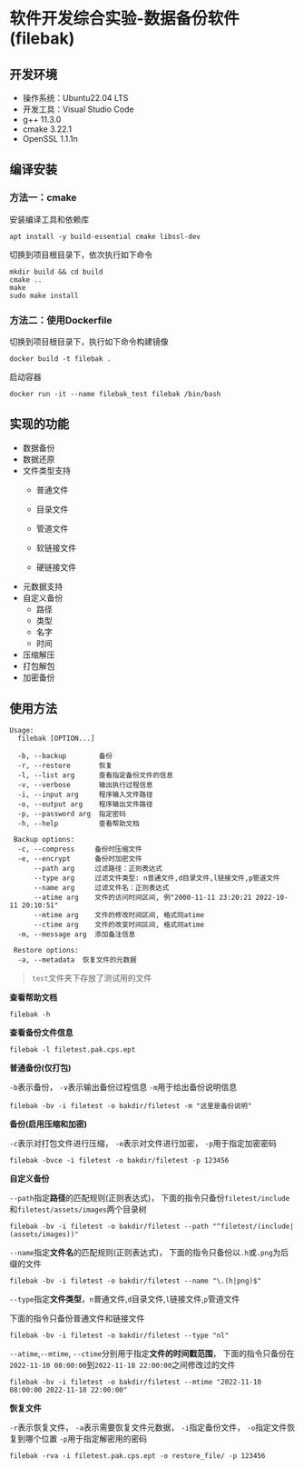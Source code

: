 # 软件开发综合实验-数据备份软件(filebak)

## 开发环境

- 操作系统：Ubuntu22.04 LTS
- 开发工具：Visual Studio Code
- g++ 11.3.0
- cmake 3.22.1
- OpenSSL 1.1.1n



## 编译安装

### 方法一：cmake

安装编译工具和依赖库
```shell
apt install -y build-essential cmake libssl-dev
```
切换到项目根目录下，依次执行如下命令
```shell
mkdir build && cd build
cmake ..
make
sudo make install
```

### 方法二：使用Dockerfile

切换到项目根目录下，执行如下命令构建镜像

```
docker build -t filebak .
```

启动容器

```
docker run -it --name filebak_test filebak /bin/bash
```



## 实现的功能

- 数据备份
- 数据还原
- 文件类型支持
  - 普通文件

  - 目录文件

  - 管道文件

  - 软链接文件

  - 硬链接文件
- 元数据支持
- 自定义备份
  - 路径
  - 类型
  - 名字
  - 时间
- 压缩解压
- 打包解包
- 加密备份





## 使用方法

```
Usage:
  filebak [OPTION...]

  -b, --backup        备份
  -r, --restore       恢复
  -l, --list arg      查看指定备份文件的信息
  -v, --verbose       输出执行过程信息
  -i, --input arg     程序输入文件路径
  -o, --output arg    程序输出文件路径
  -p, --password arg  指定密码
  -h, --help          查看帮助文档

 Backup options:
  -c, --compress     备份时压缩文件
  -e, --encrypt      备份时加密文件
      --path arg     过滤路径：正则表达式
      --type arg     过滤文件类型: n普通文件,d目录文件,l链接文件,p管道文件
      --name arg     过滤文件名：正则表达式
      --atime arg    文件的访问时间区间, 例"2000-11-11 23:20:21 2022-10-11 20:10:51"
      --mtime arg    文件的修改时间区间, 格式同atime
      --ctime arg    文件的改变时间区间, 格式同atime
  -m, --message arg  添加备注信息

 Restore options:
  -a, --metadata  恢复文件的元数据
```

> `test`文件夹下存放了测试用的文件

**查看帮助文档**
```
filebak -h
```

**查看备份文件信息**
```
filebak -l filetest.pak.cps.ept
```


**普通备份(仅打包)**

`-b`表示备份，
`-v`表示输出备份过程信息
`-m`用于给出备份说明信息

```shell
filebak -bv -i filetest -o bakdir/filetest -m "这里是备份说明"
```

**备份(启用压缩和加密)**

`-c`表示对打包文件进行压缩，
`-e`表示对文件进行加密，
`-p`用于指定加密密码

```shell
filebak -bvce -i filetest -o bakdir/filetest -p 123456 
```

**自定义备份**

`--path`指定**路径**的匹配规则(正则表达式)，
下面的指令只备份`filetest/include`和`filetest/assets/images`两个目录树

```
filebak -bv -i filetest -o bakdir/filetest --path "^filetest/(include|(assets/images))"
```

`--name`指定**文件名**的匹配规则(正则表达式)，
下面的指令只备份以`.h`或`.png`为后缀的文件

```
filebak -bv -i filetest -o bakdir/filetest --name "\.(h|png)$"
```

`--type`指定**文件类型**，`n`普通文件,`d`目录文件,`l`链接文件,`p`管道文件

下面的指令只备份普通文件和链接文件

```
filebak -bv -i filetest -o bakdir/filetest --type "nl"
```

`--atime`,`--mtime`, `--ctime`分别用于指定**文件的时间戳范围**，
下面的指令只备份在`2022-11-10 08:00:00`到`2022-11-18 22:00:00`之间修改过的文件
```
filebak -bv -i filetest -o bakdir/filetest --mtime "2022-11-10 08:00:00 2022-11-18 22:00:00"
```

**恢复文件**

`-r`表示恢复文件，
`-a`表示需要恢复文件元数据，
`-i`指定备份文件，
`-o`指定文件恢复到哪个位置
`-p`用于指定解密用的密码

```
filebak -rva -i filetest.pak.cps.ept -o restore_file/ -p 123456
```

